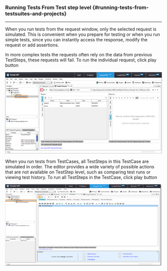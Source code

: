 ### **Running Tests From Test step level** {#running-tests-from-testsuites-and-projects}

---

When you run tests from the request window, only the selected request is simulated. This is convenient when you prepare for testing or when you run simple tests, since you can instantly access the response, modify the request or add assertions.

In more complex tests the requests often rely on the data from previous TestSteps, these requests will fail. To run the individual request, click play button

![](/assets/ReadyAPI_7.png)

When you run tests from TestCases, all TestSteps in this TestCase are simulated in order. The editor provides a wide variety of possible actions that are not available on TestStep level, such as comparing test runs or viewing test history. To run all TestSteps in the TestCase, click play button

![](/assets/ReadyAPI_8.png)


